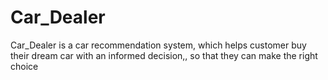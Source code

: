 # Car_Dealer
Car_Dealer is a car recommendation system, which helps customer buy their dream car with an informed decision,, so that they can make the right choice

